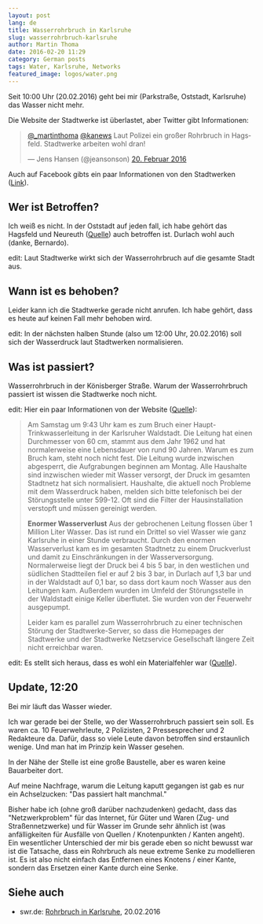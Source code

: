 ```yaml
---
layout: post
lang: de
title: Wasserrohrbruch in Karlsruhe
slug: wasserrohrbruch-karlsruhe
author: Martin Thoma
date: 2016-02-20 11:29
category: German posts
tags: Water, Karlsruhe, Networks
featured_image: logos/water.png
---
```

Seit 10:00 Uhr (20.02.2016) geht bei mir (Parkstraße, Oststadt, Karlsruhe)
das Wasser nicht mehr.

Die Website der Stadtwerke ist überlastet, aber Twitter gibt Informationen:

<blockquote class="twitter-tweet" data-lang="de"><p lang="de" dir="ltr"><a href="https://twitter.com/_martinthoma">@_martinthoma</a> <a href="https://twitter.com/kanews">@kanews</a> Laut Polizei ein großer Rohrbruch in Hagsfeld. Stadtwerke arbeiten wohl dran!</p>&mdash; Jens Hansen (@jeansonson) <a href="https://twitter.com/jeansonson/status/700975471044009985">20. Februar 2016</a></blockquote>
<script async src="//platform.twitter.com/widgets.js" charset="utf-8"></script>


Auch auf Facebook gibts ein paar Informationen von den Stadtwerken
([Link](https://www.facebook.com/stadtwerkeka/)).

## Wer ist Betroffen?

Ich weiß es nicht. In der Oststadt auf jeden fall, ich habe gehört das
Hagsfeld und Neureuth ([Quelle](https://twitter.com/stoff_hoff_show/status/700972502793723904)) auch betroffen ist. Durlach wohl auch (danke, Bernardo).

edit: Laut Stadtwerke wirkt sich der Wasserrohrbruch auf die gesamte Stadt aus.


## Wann ist es behoben?

Leider kann ich die Stadtwerke gerade nicht anrufen. Ich habe gehört, dass
es heute auf keinen Fall mehr behoben wird.

edit: In der nächsten halben Stunde (also um 12:00 Uhr, 20.02.2016) soll sich der Wasserdruck laut Stadtwerken normalisieren.


## Was ist passiert?

Wasserrohrbruch in der Könisberger Straße. Warum der Wasserrohrbruch passiert
ist wissen die Stadtwerke noch nicht.

edit: Hier ein paar Informationen von der Website ([Quelle](http://www.stadtwerke-karlsruhe.de/swka-de/aktuelles/2016/02/20160220b.php)):

> Am Samstag um 9:43 Uhr kam es zum Bruch einer Haupt-Trinkwasserleitung in der Karlsruher Waldstadt. Die Leitung hat einen Durchmesser von 60 cm, stammt aus dem Jahr 1962 und hat normalerweise eine Lebensdauer von rund 90 Jahren. Warum es zum Bruch kam, steht noch nicht fest. Die Leitung wurde inzwischen abgesperrt, die Aufgrabungen beginnen am Montag. Alle Haushalte sind inzwischen wieder mit Wasser versorgt, der Druck im gesamten Stadtnetz hat sich normalisiert. Haushalte, die aktuell noch Probleme mit dem Wasserdruck haben, melden sich bitte telefonisch bei der Störungsstelle unter 599-12. Oft sind die Filter der Hausinstallation verstopft und müssen gereinigt werden.
>
> **Enormer Wasserverlust**
> Aus der gebrochenen Leitung flossen über 1 Million Liter Wasser. Das ist rund ein Drittel so viel Wasser wie ganz Karlsruhe in einer Stunde verbraucht. Durch den enormen Wasserverlust kam es im gesamten Stadtnetz zu einem Druckverlust und damit zu Einschränkungen in der Wasserversorgung. Normalerweise liegt der Druck bei 4 bis 5 bar, in den westlichen und südlichen Stadtteilen fiel er auf 2 bis 3 bar, in Durlach auf 1,3 bar und in der Waldstadt auf 0,1 bar, so dass dort kaum noch Wasser aus den Leitungen kam.  Außerdem wurden im Umfeld der Störungsstelle in der Waldstadt einige Keller überflutet. Sie wurden von der Feuerwehr ausgepumpt.
>
> Leider kam es parallel zum Wasserrohrbruch zu einer technischen Störung der Stadtwerke-Server, so dass die Homepages der Stadtwerke und der Stadtwerke Netzservice Gesellschaft längere Zeit nicht erreichbar waren.

edit: Es stellt sich heraus, dass es wohl ein Materialfehler war ([Quelle](http://www.stadtwerke-karlsruhe.de/swka-de/aktuelles/2016/02/20150225.php)).


## Update, 12:20

Bei mir läuft das Wasser wieder.

Ich war gerade bei der Stelle, wo der Wasserrohrbruch passiert sein soll. Es waren ca. 10 Feuerwehrleute, 2 Polizisten, 2 Pressesprecher und 2 Redakteure da. Dafür, dass so viele Leute davon betroffen sind erstaunlich wenige. Und man hat im Prinzip kein Wasser gesehen.

In der Nähe der Stelle ist eine große Baustelle, aber es waren keine Bauarbeiter
dort.

Auf meine Nachfrage, warum die Leitung kaputt gegangen ist gab es nur ein
Achselzucken: "Das passiert halt manchmal."

Bisher habe ich (ohne groß darüber nachzudenken) gedacht, dass das
"Netzwerkproblem" für das Internet, für Güter und Waren (Zug- und
Straßennetzwerke) und für Wasser im Grunde sehr ähnlich ist (was anfälligkeiten
für Ausfälle von Quellen / Knotenpunkten / Kanten angeht). Ein wesentlicher
Unterschied der mir bis gerade eben so nicht bewusst war ist die Tatsache, dass
ein Rohrbruch als neue extreme Senke zu modellieren ist. Es ist also nicht
einfach das Entfernen eines Knotens /  einer Kante, sondern das Ersetzen einer
Kante durch eine Senke.


## Siehe auch

* swr.de: [Rohrbruch in Karlsruhe](http://www.swr.de/landesschau-aktuell/bw/nach-wasserrohrbruch-grosse-teile-von-karlsruhe-ohne-wasser/-/id=1622/did=16989964/nid=1622/10mx6vm/), 20.02.2016
